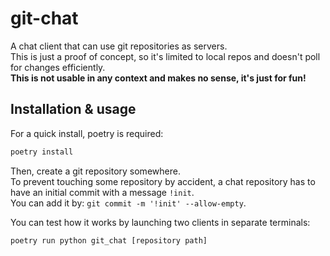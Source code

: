 # git-chat

A chat client that can use git repositories as servers.\
This is just a proof of concept, so it's limited to local repos and doesn't poll for changes efficiently.\
**This is not usable in any context and makes no sense, it's just for fun!**

## Installation & usage

For a quick install, poetry is required:

```sh
poetry install
```

Then, create a git repository somewhere.\
To prevent touching some repository by accident, a chat repository has to have an initial commit with a message `!init`.\
You can add it by: `git commit -m '!init' --allow-empty`.

You can test how it works by launching two clients in separate terminals:

```sh
poetry run python git_chat [repository path]
```
